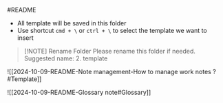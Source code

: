 #README

- All template will be saved in this folder
- Use shortcut `cmd + \` or `ctrl + \` to select the template we want to insert

> [!NOTE] Rename Folder
> Please rename this folder if needed.
> Suggested name: 2. template

![[2024-10-09-README-Note management-How to manage work notes ?#Template]]

![[2024-10-09-README-Glossary note#Glossary]]
